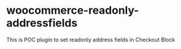 # woocommerce-readonly-addressfields
This is POC plugin to set readonly address fields in Checkout Block
